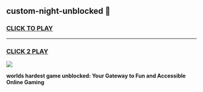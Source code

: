 
## custom-night-unblocked 👋
<h3>
<a href="https://premium.freeplayer.one?title=custom-night-unblocked&ref=14F">CLICK TO PLAY</a></h3>
<hr>

<h3>
<a href="https://premium.freeplayer.one?title=custom-night-unblocked&ref=14F">CLICK 2 PLAY</a>
  
</h3>

<a href="https://premium.freeplayer.one?title=custom-night-unblocked&ref=12F/"><img src="https://clearcache.store/games.png"></a>


**worlds hardest game unblocked: Your Gateway to Fun and Accessible Online Gaming**
